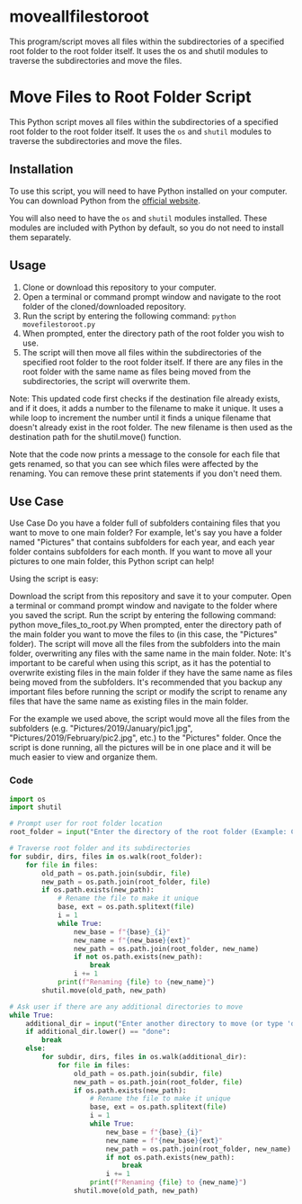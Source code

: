 # moveallfilestoroot
This program/script moves all files within the subdirectories of a specified root folder to the root folder itself. It uses the os and shutil modules to traverse the subdirectories and move the files.
# Move Files to Root Folder Script

This Python script moves all files within the subdirectories of a specified root folder to the root folder itself. It uses the `os` and `shutil` modules to traverse the subdirectories and move the files.

## Installation

To use this script, you will need to have Python installed on your computer. You can download Python from the [official website](https://www.python.org/downloads/).

You will also need to have the `os` and `shutil` modules installed. These modules are included with Python by default, so you do not need to install them separately.

## Usage

1. Clone or download this repository to your computer.
2. Open a terminal or command prompt window and navigate to the root folder of the cloned/downloaded repository.
3. Run the script by entering the following command: `python movefilestoroot.py`
4. When prompted, enter the directory path of the root folder you wish to use.
5. The script will then move all files within the subdirectories of the specified root folder to the root folder itself. If there are any files in the root folder with the same name as files being moved from the subdirectories, the script will overwrite them.

Note: This updated code first checks if the destination file already exists, and if it does, it adds a number to the filename to make it unique. It uses a while loop to increment the number until it finds a unique filename that doesn't already exist in the root folder. The new filename is then used as the destination path for the shutil.move() function.

Note that the code now prints a message to the console for each file that gets renamed, so that you can see which files were affected by the renaming. You can remove these print statements if you don't need them.

## Use Case

Use Case
Do you have a folder full of subfolders containing files that you want to move to one main folder? For example, let's say you have a folder named "Pictures" that contains subfolders for each year, and each year folder contains subfolders for each month. If you want to move all your pictures to one main folder, this Python script can help!

Using the script is easy:

Download the script from this repository and save it to your computer.
Open a terminal or command prompt window and navigate to the folder where you saved the script.
Run the script by entering the following command: python move_files_to_root.py
When prompted, enter the directory path of the main folder you want to move the files to (in this case, the "Pictures" folder).
The script will move all the files from the subfolders into the main folder, overwriting any files with the same name in the main folder.
Note: It's important to be careful when using this script, as it has the potential to overwrite existing files in the main folder if they have the same name as files being moved from the subfolders. It's recommended that you backup any important files before running the script or modify the script to rename any files that have the same name as existing files in the main folder.

For the example we used above, the script would move all the files from the subfolders (e.g. "Pictures/2019/January/pic1.jpg", "Pictures/2019/February/pic2.jpg", etc.) to the "Pictures" folder. Once the script is done running, all the pictures will be in one place and it will be much easier to view and organize them.

### Code

```python
import os
import shutil

# Prompt user for root folder location
root_folder = input("Enter the directory of the root folder (Example: C:\MP3):\n")

# Traverse root folder and its subdirectories
for subdir, dirs, files in os.walk(root_folder):
    for file in files:
        old_path = os.path.join(subdir, file)
        new_path = os.path.join(root_folder, file)
        if os.path.exists(new_path):
            # Rename the file to make it unique
            base, ext = os.path.splitext(file)
            i = 1
            while True:
                new_base = f"{base}_{i}"
                new_name = f"{new_base}{ext}"
                new_path = os.path.join(root_folder, new_name)
                if not os.path.exists(new_path):
                    break
                i += 1
            print(f"Renaming {file} to {new_name}")
        shutil.move(old_path, new_path)

# Ask user if there are any additional directories to move
while True:
    additional_dir = input("Enter another directory to move (or type 'done' to exit):\n")
    if additional_dir.lower() == "done":
        break
    else:
        for subdir, dirs, files in os.walk(additional_dir):
            for file in files:
                old_path = os.path.join(subdir, file)
                new_path = os.path.join(root_folder, file)
                if os.path.exists(new_path):
                    # Rename the file to make it unique
                    base, ext = os.path.splitext(file)
                    i = 1
                    while True:
                        new_base = f"{base}_{i}"
                        new_name = f"{new_base}{ext}"
                        new_path = os.path.join(root_folder, new_name)
                        if not os.path.exists(new_path):
                            break
                        i += 1
                    print(f"Renaming {file} to {new_name}")
                shutil.move(old_path, new_path)


